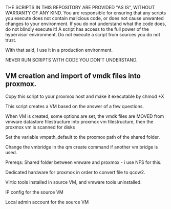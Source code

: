 THE SCRIPTS IN THIS REPOSITORY ARE PROVIDED "AS IS", WITHOUT WARRANTY OF ANY KIND. You are responsible for ensuring that any scripts you execute does not contain malicious code, or does not cause unwanted changes to your environment. If you do not understand what the code does, do not blindly execute it! A script has access to the full power of the hypervisor environment. Do not execute a script from sources you do not trust.

With that said, I use it in a production environment.

NEVER RUN SCRIPTS WITH CODE YOU DON'T UNDERSTAND.

## VM creation and import of vmdk files into proxmox.

Copy this script to your proxmox host and make it executable by chmod +X

This script creates a VM based on the answer of a few questions. 

When VM is created, some options are set, the vmdk files are MOVED from vmware datastore filestructure into proxmox vm filestructure, then the proxmox vm is scanned for disks

Set the variable vmpath_default to the proxmox path of the shared folder.

Change the vmbridge in the qm create command if another vm bridge is used.

Prereqs:
Shared folder between vmware and proxmox - i use NFS for this. 

Dedicated hardware for proxmox in order to convert file to qcow2. 

Virtio tools installed in source VM, and vmware tools uninstalled.

IP config for the source VM

Local admin account for the source VM
